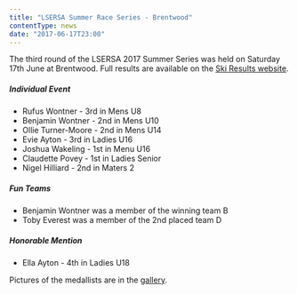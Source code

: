 ```yaml
---
title: "LSERSA Summer Race Series - Brentwood"
contentType: news
date: "2017-06-17T23:00"
---
```


The third round of the LSERSA 2017 Summer Series was held on Saturday 17th June at Brentwood. Full
results are available on the [Ski Results website](https://skiresults.co.uk/events/825).

##### Individual Event
* Rufus Wontner - 3rd in Mens U8
* Benjamin Wontner - 2nd in Mens U10
* Ollie Turner-Moore - 2nd in Mens U14
* Evie Ayton - 3rd in Ladies U16
* Joshua Wakeling - 1st in Menu U16
* Claudette Povey - 1st in Ladies Senior
* Nigel Hilliard - 2nd in Maters 2

##### Fun Teams
* Benjamin Wontner was a member of the winning team B
* Toby Everest was a member of the 2nd placed team D

##### Honorable Mention
* Ella Ayton - 4th in Ladies U18

Pictures of the medallists are in the [gallery](/gallery/2017/170617_LSERSA_3_brentwood).
